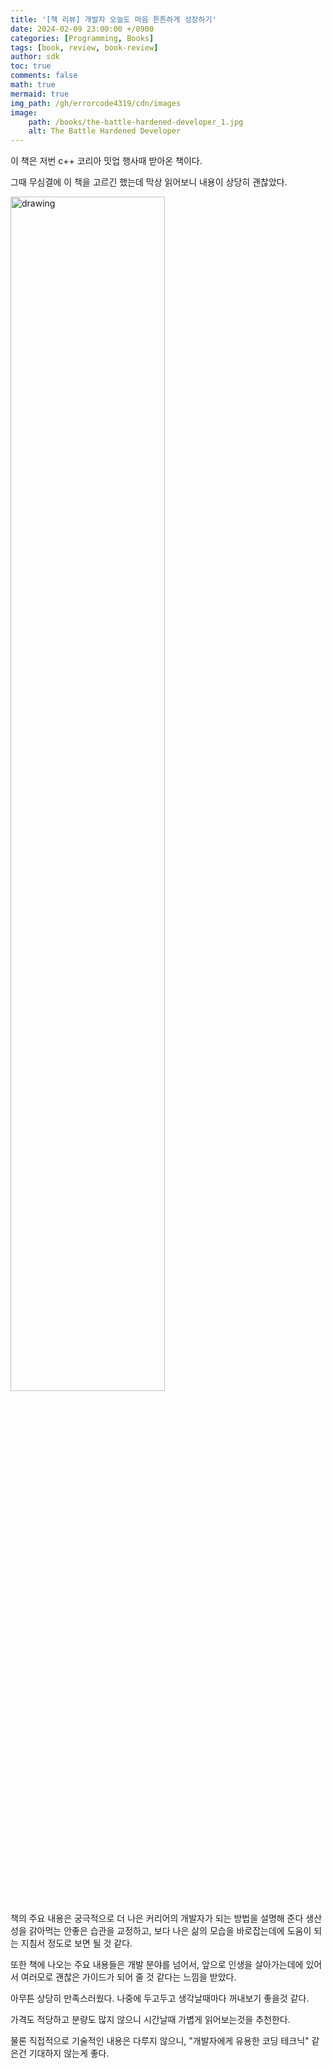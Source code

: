 ```yaml
---
title: '[책 리뷰] 개발자 오늘도 마음 튼튼하게 성장하기'
date: 2024-02-09 23:00:00 +/0900
categories: [Programming, Books]
tags: [book, review, book-review]
author: sdk
toc: true
comments: false 
math: true 
mermaid: true 
img_path: /gh/errorcode4319/cdn/images
image:
    path: /books/the-battle-hardened-developer_1.jpg
    alt: The Battle Hardened Developer
---
```



이 책은 저번 c++ 코리아 밋업 행사때 받아온 책이다. 

그때 무심결에 이 책을 고르긴 했는데 막상 읽어보니 내용이 상당히 괜찮았다.

<img src="/books/the-battle-hardened-developer_2.jpg" alt="drawing" width="70%"/>

책의 주요 내용은 궁극적으로 더 나은 커리어의 개발자가 되는 방법을 설명해 준다  생산성을 갉아먹는 안좋은 습관을 교정하고, 보다 나은 삶의 모습을 바로잡는데에 도움이 되는 지침서 정도로 보면 될 것 같다.  

또한 책에 나오는 주요 내용들은 개발 분야를 넘어서, 앞으로 인생을 살아가는데에 있어서 여러모로 괜찮은 가이드가 되어 줄 것 같다는 느낌을 받았다.  

아무튼 상당히 만족스러웠다. 나중에 두고두고 생각날때마다 꺼내보기 좋을것 같다.   

가격도 적당하고 분량도 많지 않으니 시간날때 가볍게 읽어보는것을 추천한다. 

물론 직접적으로 기술적인 내용은 다루지 않으니, "개발자에게 유용한 코딩 테크닉" 같은건 기대하지 않는게 좋다.